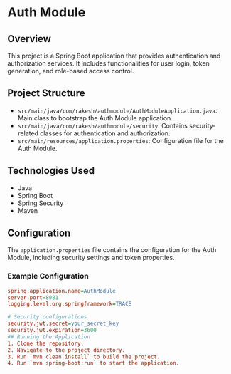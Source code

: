 # Auth Module

## Overview
This project is a Spring Boot application that provides authentication and authorization services. It includes functionalities for user login, token generation, and role-based access control.

## Project Structure
- `src/main/java/com/rakesh/authmodule/AuthModuleApplication.java`: Main class to bootstrap the Auth Module application.
- `src/main/java/com/rakesh/authmodule/security`: Contains security-related classes for authentication and authorization.
- `src/main/resources/application.properties`: Configuration file for the Auth Module.

## Technologies Used
- Java
- Spring Boot
- Spring Security
- Maven

## Configuration
The `application.properties` file contains the configuration for the Auth Module, including security settings and token properties.

### Example Configuration
```ini
spring.application.name=AuthModule
server.port=8081
logging.level.org.springframework=TRACE

# Security configurations
security.jwt.secret=your_secret_key
security.jwt.expiration=3600
## Running the Application
1. Clone the repository.
2. Navigate to the project directory.
3. Run `mvn clean install` to build the project.
4. Run `mvn spring-boot:run` to start the application.
